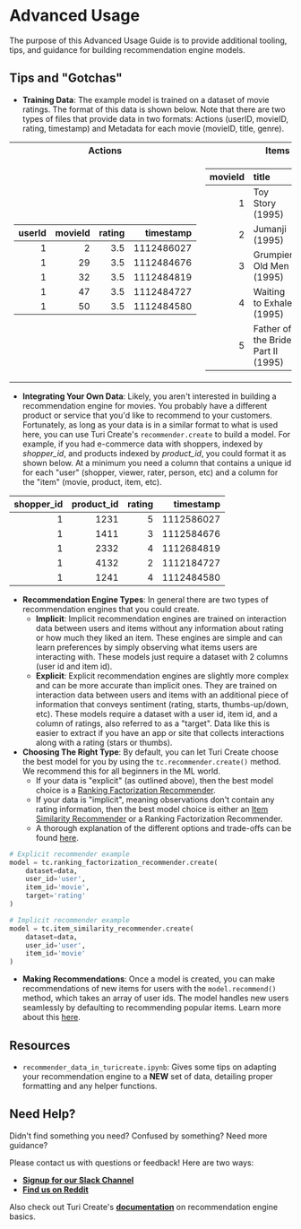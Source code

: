 # Advanced Usage
The purpose of this Advanced Usage Guide is to provide additional tooling, tips, and guidance for building recommendation engine models.

## Tips and "Gotchas"
-  **Training Data**: The example model is trained on a dataset of movie ratings. The format of this data is shown below. Note that there are two types of files that provide data in two formats: Actions (userID, movieID, rating, timestamp) and Metadata for each movie (movieID, title, genre).

<table>
<tr><th>Actions </th><th>Items </th></tr>
<tr><td>

|   userId |   movieId |   rating |   timestamp |
|---------:|----------:|---------:|------------:|
|        1 |         2 |      3.5 |  1112486027 |
|        1 |        29 |      3.5 |  1112484676 |
|        1 |        32 |      3.5 |  1112484819 |
|        1 |        47 |      3.5 |  1112484727 |
|        1 |        50 |      3.5 |  1112484580 |

</td><td>

|   movieId | title                              | genres                                      |
|----------:|:-----------------------------------|:--------------------------------------------|
|         1 | Toy Story (1995)                   | Adventure|Animation|Children|Comedy|Fantasy |
|         2 | Jumanji (1995)                     | Adventure|Children|Fantasy                  |
|         3 | Grumpier Old Men (1995)            | Comedy|Romance                              |
|         4 | Waiting to Exhale (1995)           | Comedy|Drama|Romance                        |
|         5 | Father of the Bride Part II (1995) | Comedy                                      |

</td></tr> </table>
 
 - **Integrating Your Own Data**: Likely, you aren't interested in building a recommendation engine for movies. You probably have a different product or service that you'd like to recommend to your customers. Fortunately, as long as your data is in a similar format to what is used here, you can use Turi Create's `recommender.create` to build a model. For example, if you had e-commerce data with shoppers, indexed by *shopper_id*, and products indexed by *product_id*, you could format it as shown below. At a minimum you need a column that contains a unique id for each "user" (shopper, viewer, rater, person, etc) and a column for the "item" (movie, product, item, etc).

|  shopper_id |   product_id |   rating |   timestamp |
|---------:|----------:|---------:|------------:|
|        1 |        1231 |      5 |  1112586027 |
|        1 |        1411 |      3 |  1112584676 |
|        1 |        2332 |      4 |  1112684819 |
|        1 |        4132 |      2 |  1112184727 |
|        1 |        1241 |      4 |  1112484580 |
-  **Recommendation Engine Types**: In general there are two types of recommendation engines that you could create. 
    -  **Implicit**: Implicit recommendation engines are trained on interaction data between users and items without any information about rating or how much they liked an item. These engines are simple and can learn preferences by simply observing what items users are interacting with. These models just require a dataset with 2 columns (user id and item id).
    -  **Explicit**: Explicit recommendation engines are slightly more complex and can be more accurate than implicit ones. They are trained on interaction data between users and items with an additional piece of information that conveys sentiment (rating, starts, thumbs-up/down, etc). These models require a dataset with a user id, item id, and a column of ratings, also referred to as a "target". Data like this is easier to extract if you have an app or site that collects interactions along with a rating (stars or thumbs).
-  **Choosing The Right Type**: By default, you can let Turi Create choose the best model for you by using the `tc.recommender.create()` method. We recommend this for all beginners in the ML world.
    -  If your data is "explicit" (as outlined above), then the best model choice is a [Ranking Factorization Recommender](https://apple.github.io/turicreate/docs/api/generated/turicreate.recommender.ranking_factorization_recommender.RankingFactorizationRecommender.html).
    -  If your data is "implicit", meaning observations don't contain any rating information, then the best model choice is either an [Item Similarity Recommender](https://apple.github.io/turicreate/docs/api/generated/turicreate.recommender.item_similarity_recommender.ItemSimilarityRecommender.html) or a Ranking Factorization Recommender.
    -  A thorough explanation of the different options and trade-offs can be found [here](https://apple.github.io/turicreate/docs/userguide/recommender/choosing-a-model.html).

```python
# Explicit recommender example
model = tc.ranking_factorization_recommender.create(
    dataset=data,
    user_id='user',
    item_id='movie',
    target='rating'
)

# Implicit recommender example
model = tc.item_similarity_recommender.create(
    dataset=data,
    user_id='user',
    item_id='movie'
)
```
-  **Making Recommendations**: Once a model is created, you can make recommendations of new items for users with the `model.recommend()` method, which takes an array of user ids. The model handles new users seamlessly by defaulting to recommending popular items. Learn more about this [here](https://apple.github.io/turicreate/docs/userguide/recommender/using-trained-models.html).

## Resources
-  `recommender_data_in_turicreate.ipynb`: Gives some tips on adapting your recommendation engine to a **NEW** set of data, detailing proper formatting and any helper functions.

## Need Help?
Didn't find something you need? Confused by something? Need more guidance?

Please contact us with questions or feedback! Here are two ways:
-  [**Signup for our Slack Channel**](https://join.slack.com/t/metismachine-skafos/shared_invite/enQtNTAxMzEwOTk2NzA5LThjMmMyY2JkNTkwNDQ1YjgyYjFiY2MyMjRkMzYyM2E4MjUxNTJmYmQyODVhZWM2MjQwMjE5ZGM1Y2YwN2M5ODI)
-  [**Find us on Reddit**](https://reddit.com/r/skafos)

Also check out Turi Create's [**documentation**](https://apple.github.io/turicreate/docs/userguide/recommender/) on recommendation engine basics.
